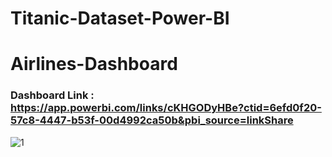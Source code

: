 # Titanic-Dataset-Power-BI


# Airlines-Dashboard

### Dashboard Link : https://app.powerbi.com/links/cKHGODyHBe?ctid=6efd0f20-57c8-4447-b53f-00d4992ca50b&pbi_source=linkShare


![1](https://github.com/user-attachments/assets/6a4e5881-3f23-402c-9138-80a34cec6747)
